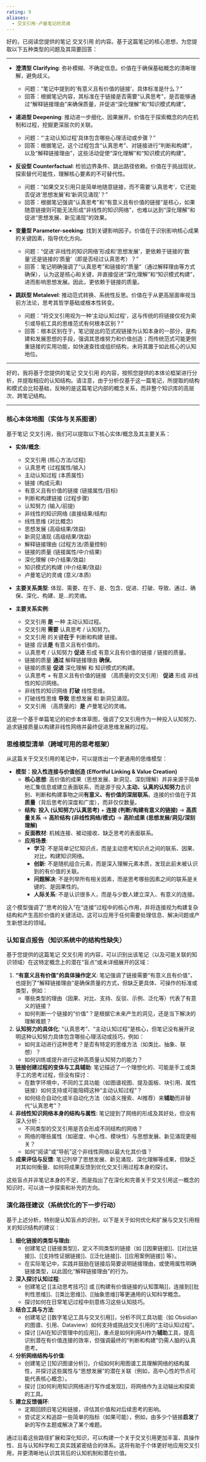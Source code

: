 ```yaml
---
rating: 9
aliases:
  - 交叉引用-卢曼笔记的灵魂
---
```

好的，已阅读您提供的笔记 交叉引用 的内容。基于这篇笔记的核心思想，为您提取以下五种类型的问题及其简要回答：

---

*   **澄清型 Clarifying**: 弥补模糊、不确定信息。价值在于确保基础概念的清晰理解，避免歧义。
    *   问题：“笔记中提到的‘有意义且有价值的链接’，具体标准是什么？”
    *   回答：根据笔记内容，其标准在于链接是否需要“认真思考”，是否能够通过“解释链接理由”来确保质量，并促进“深化理解”和“知识模式构建”。

*   **递进型 Deepening**: 推动进一步细化、因果展开。价值在于探索概念的内在机制和过程，挖掘更深层次的关联。
    *   问题：“‘主动认知过程’具体包含哪些心理活动或步骤？”
    *   回答：根据笔记，这个过程包含“认真思考”、对链接进行“判断和构建”，以及“解释链接理由”，这些活动促使“深化理解”和“知识模式的构建”。

*   **反设型 Counterfactual**: 检验边界条件、跳出路径依赖。价值在于挑战现状，探索替代可能性，理解核心要素的不可替代性。
    *   问题：“如果交叉引用只是简单地随意链接，而不需要‘认真思考’，它还能否促进‘思想发展’和‘新洞见涌现’？”
    *   回答：根据笔记强调“认真思考”和“有意义且有价值的链接”是核心，如果随意链接则可能无法形成“非线性的知识网络”，也难以达到“深化理解”和促进“思想发展、新见涌现”的效果。

*   **变量型 Parameter-seeking**: 找到关键影响因子。价值在于识别影响核心成果的关键因素，指导优化方向。
    *   问题：“促进‘非线性的知识网络’形成和‘思想发展’，更依赖于链接的‘数量’还是链接的‘质量’（即是否经过认真思考）？”
    *   回答：笔记明确强调了“认真思考”和链接的“质量”（通过解释理由等方式确保），认为这是核心和关键，并直接促进“深化理解”和“知识模式构建”，进而影响思想发展。因此，更依赖于链接的质量。

*   **跳跃型 Metalevel**: 推动范式转换、系统性反思。价值在于从更高层面审视当前方法论，思考其哲学基础或根本性转变。
    *   问题：“将交叉引用视为一种‘主动认知过程’，这与传统的将链接仅视为索引或导航工具的思维范式有何根本区别？”
    *   回答：根本区别在于，笔记提出的范式视链接为认知本身的一部分，是构建和发展思想的手段，强调其思维努力和价值创造；而传统范式可能更侧重链接的实用功能，如快速查找或组织结构，未将其置于如此核心的认知地位。

---

好的，我将基于您提供的笔记 交叉引用 的内容，按照您提供的本体论框架进行分析，并提取相应的认知结构。请注意，由于分析仅基于这一篇笔记，所提取的结构和模式会比较基础，反映的是这篇笔记内部的概念关系，而非整个知识库的高层次、跨笔记结构。

---

### 核心本体地图（实体与关系图谱）

基于笔记 交叉引用，我们可以提取以下核心实体/概念及其主要关系：

*   **实体/概念**:
    *   交叉引用 (核心方法/过程)
    *   认真思考 (过程属性/输入)
    *   主动认知过程 (本质属性)
    *   链接 (构成元素)
    *   有意义且有价值的链接 (链接属性/目标)
    *   判断和构建链接 (过程步骤)
    *   认知努力 (输入/前提)
    *   非线性的知识网络 (直接结果/结构)
    *   线性思维 (对比概念)
    *   思想发展 (高级结果/效益)
    *   新洞见涌现 (高级结果/效益)
    *   解释链接理由 (过程方法/质量控制)
    *   链接的质量 (链接属性/中介结果)
    *   深化理解 (中介结果/效益)
    *   知识模式的构建 (中介结果/效益)
    *   卢曼笔记的灵魂 (意义/本质)

*   **主要关系类型**: 体现、需要、在于、是、包含、促进、打破、导致、通过、确保、深化、构建、是...的灵魂。

*   **主要关系实例**:
    *   交叉引用 **是** 一种 主动认知过程。
    *   交叉引用 **需要** 认真思考 / 认知努力。
    *   交叉引用 的关键**在于** 判断和构建 链接。
    *   链接 应该**是** 有意义且有价值的。
    *   认真思考 / 认知努力 **促进** 形成 有意义且有价值的链接 / 链接的质量。
    *   链接的质量 **通过** 解释链接理由 **确保**。
    *   链接的质量 **促进** 深化理解 和 知识模式的构建。
    *   认真思考 + 有意义且有价值的链接 （高质量的交叉引用） **促进** 形成 非线性的知识网络。
    *   非线性的知识网络 **打破** 线性思维。
    *   打破线性思维 **导致** 思想发展 和 新洞见涌现。
    *   交叉引用 （高质量的）**是** 卢曼笔记的灵魂。

这是一个基于单篇笔记的初步本体草图，强调了交叉引用作为一种投入认知努力、追求链接质量以构建非线性网络并最终促进思维发展的过程。

### 思维模型清单（跨域可用的思考框架）

从这篇关于交叉引用的笔记中，可以提炼出一个更通用的思维模型：

*   **模型：投入性连接与价值创造 (Effortful Linking & Value Creation)**
    *   **核心思想**: 高价值的成果（思想发展、新洞见、深刻理解）并非来源于简单地汇集信息或建立表面联系，而是源于投入**主动、认真的认知努力**去识别、判断和构建事物之间**有意义、有价值的深层联系**。连接的价值在于其**质量**（背后思考的深度和广度），而非仅仅数量。
    *   **结构**: **投入 (认知努力/认真思考)** + **连接 (判断/构建有意义的链接)** -> **高质量关系** -> **高阶结构 (非线性网络/模式)** -> **高阶成果 (思想发展/洞见/深刻理解)**
    *   **反面教材**: 机械连接、被动接收、缺乏思考的表面联系。
    *   **应用场景**:
        *   **学习**: 不是简单记忆知识点，而是主动思考知识点之间的联系、因果、对比，构建知识网络。
        *   **创新**: 不是随机组合元素，而是深入理解元素本质，发现此前未被认识到的有价值的关联。
        *   **问题解决**: 不是列举所有相关因素，而是思考哪些因素之间的联系是关键的、是因果性的。
        *   **人际关系**: 不是认识很多人，而是与少数人建立深入、有意义的连接。

这个模型强调了“思考的投入”在“连接”过程中的核心作用，并将连接视为构建复杂结构和产生高阶价值的关键活动，这可以应用于任何需要处理信息、解决问题或产生新想法的领域。

### 认知盲点报告（知识系统中的结构性缺失）

基于您提供的这篇笔记 交叉引用 的内容，可以识别出该笔记（以及可能关联的知识领域）在这特定概念上的潜在“盲点”或未详细展开的区域：

1.  **“有意义且有价值”的具体操作定义**: 笔记强调了链接需要“有意义且有价值”，也提到了“解释链接理由”是确保质量的方式，但缺乏更具体、可操作的标准或类型，例如：
    *   哪些类型的理由（因果、对比、支持、反驳、示例、泛化等）代表了有意义的链接？
    *   如何判断一个链接的“价值”？是根据它未来产生的洞见，还是当下解决的理解难题？
2.  **认知努力的具体化**: “认真思考”、“主动认知过程”是核心，但笔记没有展开说明这种认知努力具体包含哪些心理活动或技巧，例如：
    *   如何主动进行这种思考？是否有特定的思维方法（如类比、抽象、联想）？
    *   如何训练或提升进行这种高质量认知努力的能力？
3.  **链接创建过程的变体与工具辅助**: 笔记描述了一个理想化的、可能是手工或类手工的思考过程，但没有探讨：
    *   在数字环境中，不同的工具功能（如图谱视图、提及面板、块引用、属性链接）如何支持或可能阻碍这种“主动认知过程”？
    *   如何结合自动化或半自动化方法（如语义搜索、AI推荐）来**辅助**而非替代“认真思考”？
4.  **非线性知识网络本身的结构与属性**: 笔记提到了网络的形成及其好处，但没有深入分析：
    *   不同类型的交叉引用是否会形成不同结构的网络？
    *   网络的哪些属性（如密度、中心性、模块性）与思想发展、新见涌现更相关？
    *   如何“阅读”或“导航”这个非线性网络以最大化其价值？
5.  **成果评估与反馈**: 笔记列举了思想发展、新见涌现、深化理解等成果，但缺乏对其如何衡量、如何将成果反馈到优化交叉引用过程本身的探讨。

这些盲点并非笔记本身的不足，而是指出了在深化和完善关于交叉引用这一概念的知识时，可以进一步探索和补充的方向。

### 演化路径建议（系统优化的下一步行动）

基于上述分析，特别是认知盲点的识别，以下是关于如何优化和扩展与交叉引用相关的知识结构的建议：

1.  **细化链接的类型与理由**:
    *   创建笔记 [[链接类型]]，定义不同类型的链接（如 [[因果链接]]、[[对比链接]]、[[支持性证据链接]]、[[泛化链接]]、[[应用案例链接]] 等）。
    *   在实际笔记中，实践并鼓励在链接后简要说明链接理由，或使用属性明确链接类型，以此固化“解释链接理由”的行为。
2.  **深入探讨认知过程**:
    *   创建笔记 [[主动思考技巧]] 或 [[构建有价值链接的认知策略]]，连接到[[批判性思维]]、[[类比思维]]、[[抽象思维]]等更通用的认知科学概念。
    *   探讨如何在日常笔记过程中刻意练习这些认知技巧。
3.  **结合工具与方法**:
    *   创建笔记 [[数字笔记工具与交叉引用]]，分析不同工具功能（如 Obsidian 的图谱、引用、Dataview）如何支持或挑战交叉引用的“主动认知过程”。
    *   探讨 [[AI在知识管理中的应用]]，重点是如何利用AI作为**辅助**工具，提高识别潜在有价值连接的效率，但强调最终的“判断和构建”仍需人脑的认真思考。
4.  **分析网络结构与价值**:
    *   创建笔记 [[知识图谱分析]]，介绍如何利用图谱工具理解网络的结构属性，并探讨这些属性与“思想发展”的潜在关联（例如，高中心性的节点可能代表核心概念）。
    *   探讨 [[如何利用知识网络进行写作或发现]]，将网络作为主动输出和探索的工具。
5.  **建立反馈循环**:
    *   定期回顾旧笔记和链接，评估其价值和对后续思考的影响。
    *   尝试定义和追踪一些简单的指标（如果可能），例如，由多少个链接**启发**了新的写作主题或解决了某个难题。

通过沿着这些路径扩展和深化知识，可以构建一个关于交叉引用更加丰富、具操作性、且与认知科学和工具实践紧密结合的体系。这将有助于个体更好地应用交叉引用，并更清晰地认识其背后的认知机制和潜在价值。
